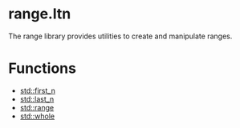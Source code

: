# range.ltn

The range library provides utilities to create and manipulate ranges.

# Functions
- [std::first_n](range/first_n.md)
- [std::last_n](range/last_n.md)
- [std::range](range/range.md)
- [std::whole](range/whole.md)